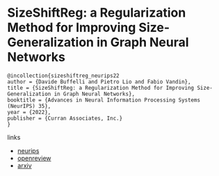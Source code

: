 # SizeShiftReg: a Regularization Method for Improving Size-Generalization in Graph Neural Networks

```
@incollection{sizeshiftreg_neurips22
author = {Davide Buffelli and Pietro Lio and Fabio Vandin},
title = {SizeShiftReg: a Regularization Method for Improving Size-Generalization in Graph Neural Networks},
booktitle = {Advances in Neural Information Processing Systems (NeurIPS) 35},
year = {2022},
publisher = {Curran Associates, Inc.}
}
```

links
- [neurips](https://nips.cc/Conferences/2022/Schedule?showEvent=54802)
- [openreview](https://openreview.net/forum?id=wOI0AUAq9BR)
- [arxiv](https://arxiv.org/abs/2207.07888)
